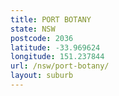```yaml
---
title: PORT BOTANY
state: NSW
postcode: 2036
latitude: -33.969624
longitude: 151.237844
url: /nsw/port-botany/
layout: suburb
---
```

